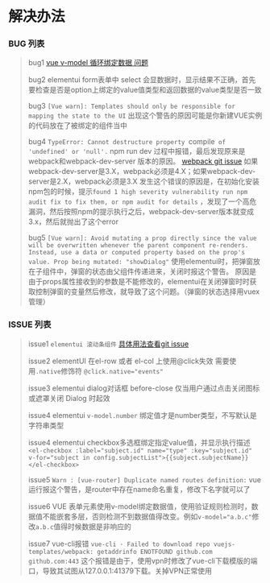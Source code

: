 解决办法
=======

### BUG 列表

> bug1 [vue v-model 循环绑定数据 问题](https://segmentfault.com/q/1010000017216594)
>
> bug2 elementui form表单中 select 会显数据时，显示结果不正确，首先要检查是否是option上绑定的value值类型和返回数据的value类型是否一致
>
>bug3 `[Vue warn]: Templates should only be responsible for mapping the state to the UI` 出现这个警告的原因可能是你新建VUE实例的代码放在了被绑定的组件当中
>
> bug4 `TypeError: Cannot destructure property `compile` of 'undefined' or 'null'.` npm run dev 过程中报错，最后发现原来是webpack和webpack-dev-server 版本的原因。
> [webpack git issue](https://github.com/webpack/webpack-dev-server/issues/1334)
> 如果webpack-dev-server是3.X，webpack必须是4.X；如果webpack-dev-server是2.X，webpack必须是3.X
> 发生这个错误的原因是，在初始化安装npm包的时候，提示`found 1 high severity vulnerability run npm audit fix to fix them, or npm audit for details` ，发现了一个高危漏洞，然后按照npm的提示执行之后，webpack-dev-server版本就变成3.x，然后就抛出了这个error
>
> bug5 `[Vue warn]: Avoid mutating a prop directly since the value will be overwritten whenever the parent component re-renders. Instead, use a data or computed property based on the prop's value. Prop being mutated: "showDialog"` 使用elementui时，把弹窗放在子组件中，弹窗的状态由父组件传递进来，关闭时报这个警告。
> 原因是由于props属性接收到的参数是不能修改的，elementui在关闭弹窗时时获取控制弹窗的变量然后修改，就导致了这个问题。（弹窗的状态选择用vuex管理）

### ISSUE 列表

> issue1 `elementui 滚动条组件` [具体用法查看git issue](https://github.com/ElemeFE/element/issues/2238)
>
> issue2 elementUI 在el-row 或者 el-col 上使用@click失效 需要使用`.native`修饰符 `@click.native="events"`
>
> issue3 elementui dialog对话框 before-close 仅当用户通过点击关闭图标或遮罩关闭 Dialog 时起效
>
> issue4 elementui `v-model.number` 绑定值才是number类型，不写默认是字符串类型
>
> issue4 elementui checkbox多选框绑定指定value值，并显示执行描述`<el-checkbox :label="subject.id" name="type" :key="subject.id" v-for="subject in config.subjectList">{{subject.subjectName}}</el-checkbox>`
>
> issue5 `Warn : [vue-router] Duplicate named routes definition:` vue运行报这个警告，是router中存在name命名重复，修改下名字就可以了
>
> issue6 VUE 表单元素使用v-model绑定数据值，使用验证规则检测时，数据值不能嵌套多层，否则检测不到数据值得改变。例如`v-model="a.b.c"`修改`a.b.c`值得时候数据是非响应的
>
> issue7 vue-cli报错 ` vue-cli · Failed to download repo vuejs-templates/webpack: getaddrinfo ENOTFOUND github.com github.com:443
` 这个报错是由于，使用vpn时修改了vue-cli下载模版的端口，导致其试图从127.0.0.1:41379下载。关掉VPN正常使用
